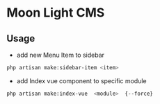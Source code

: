 # Moon Light CMS

## Usage

- add new Menu Item to sidebar
```bash
php artisan make:sidebar-item <item>
```
- add Index vue component to specific module
```bash
php artisan make:index-vue  <module>  {--force}
```
